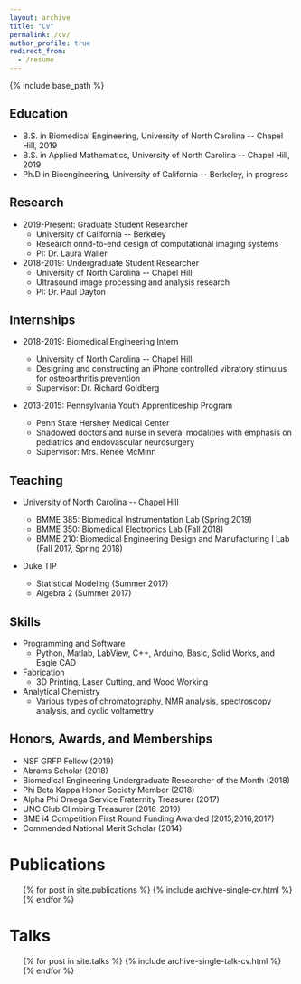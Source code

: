```yaml
---
layout: archive
title: "CV"
permalink: /cv/
author_profile: true
redirect_from:
  - /resume
---
```


{% include base_path %}

## Education
* B.S. in Biomedical Engineering, University of North Carolina -- Chapel Hill, 2019
* B.S. in Applied Mathematics, University of North Carolina -- Chapel Hill, 2019
* Ph.D in Bioengineering, University of California -- Berkeley, in progress

## Research
* 2019-Present: Graduate Student Researcher
  * University of California -- Berkeley
  * Research onnd-to-end design of computational imaging systems
  * PI: Dr. Laura Waller
* 2018-2019: Undergraduate Student Researcher
  * University of North Carolina -- Chapel Hill
  * Ultrasound image processing and analysis research
  * PI: Dr. Paul Dayton

## Internships
* 2018-2019: Biomedical Engineering Intern
  * University of North Carolina -- Chapel Hill
  * Designing and constructing an iPhone controlled vibratory stimulus for osteoarthritis prevention
  * Supervisor: Dr. Richard Goldberg

* 2013-2015: Pennsylvania Youth Apprenticeship Program
  * Penn State Hershey Medical Center
  * Shadowed doctors and nurse in several modalities with emphasis on pediatrics and endovascular neurosurgery
  * Supervisor: Mrs. Renee McMinn
  
## Teaching
* University of North Carolina -- Chapel Hill
  * BMME 385: Biomedical Instrumentation Lab (Spring 2019)
  * BMME 350: Biomedical Electronics Lab (Fall 2018)
  * BMME 210: Biomedical Engineering Design and Manufacturing I Lab (Fall 2017, Spring 2018)

* Duke TIP
  * Statistical Modeling (Summer 2017)
  * Algebra 2 (Summer 2017)
  
## Skills
* Programming and Software
  * Python, Matlab, LabView, C++, Arduino, Basic, Solid Works, and Eagle CAD
* Fabrication
  * 3D Printing, Laser Cutting, and Wood Working
* Analytical Chemistry
  * Various types of chromatography, NMR analysis, spectroscopy analysis, and cyclic voltamettry

## Honors, Awards, and Memberships
* NSF GRFP Fellow (2019)
* Abrams Scholar (2018)
* Biomedical Engineering Undergraduate Researcher of the Month (2018)
* Phi Beta Kappa Honor Society Member (2018)
* Alpha Phi Omega Service Fraternity Treasurer (2017)
* UNC Club Climbing Treasurer (2016-2019)
* BME i4 Competition First Round Funding Awarded (2015,2016,2017)
* Commended National Merit Scholar (2014)


Publications
======
  <ul>{% for post in site.publications %}
    {% include archive-single-cv.html %}
  {% endfor %}</ul>
  
Talks
======
  <ul>{% for post in site.talks %}
    {% include archive-single-talk-cv.html %}
  {% endfor %}</ul>
  
